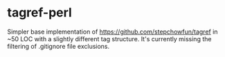 # tagref-perl
Simpler base implementation of https://github.com/stepchowfun/tagref in ~50 LOC with a slightly different tag structure.
It's currently missing the filtering of .gitignore file exclusions.